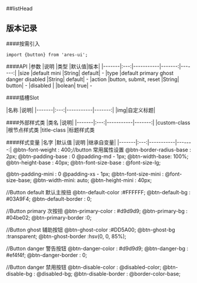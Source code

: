 

##listHead
## 版本记录
####按需引入
```
import {button} from 'ares-ui';
```

####API
|参数	|说明	|类型	|默认值|版本|
|-------|:---:|-----------|-------:|-------:|
|size	|default mini	|String|	default|	-
|type	|default primary ghost danger disabled	|String|	default|	-
|action	|button, submit, reset	|String|	button|	-
|disabled	| 	|bolean|	true|	-

####插槽Slot

|名称	|说明|
|-------|:---:|-----------|-------:|
|img|自定义标题|

####外部样式类
|类名	|说明|
|-------|:---:|-----------|-------:|
|custom-class	|根节点样式类
|title-class	|标题样式类

####样式变量
|名字	|默认值	|说明	|继承自变量|
|-------|:---:|-----------|-------:|
@btn-font-weight : 400;//button 常用属性设置
@btn-border-radius-base : 2px;
@btn-padding-base : 0 @padding-md - 1px;
@btn-width-base: 100%;
@btn-height-base : 40px;
@btn-font-size-base : @font-size-lg;

@btn-padding-mini : 0 @padding-xs - 1px;
@btn-font-size-mini : @font-size-base;
@btn-width-mini: auto;
@btn-height-mini : 40px;

//Button default 默认主按扭
@btn-default-color :#FFFFFF;
@btn-default-bg : #03A9F4;
@btn-default-border : 0;

//Button primary 次按扭
@btn-primary-color : #d9d9d9;
@btn-primary-bg : #04be02;
@btn-primary-border :0;

//Button ghost 辅助按钮
@btn-ghost-color :#DD5A00;
@btn-ghost-bg :transparent;
@btn-ghost-border :hsv(0, 0, 85%);

//Button danger 警告按钮
@btn-danger-color : #d9d9d9;
@btn-danger-bg : #ef4f4f;
@btn-danger-border : 0;

//Button danger 禁用按钮
@btn-disable-color : @disabled-color;
@btn-disable-bg : @disabled-bg;
@btn-disable-border : @border-color-base;
